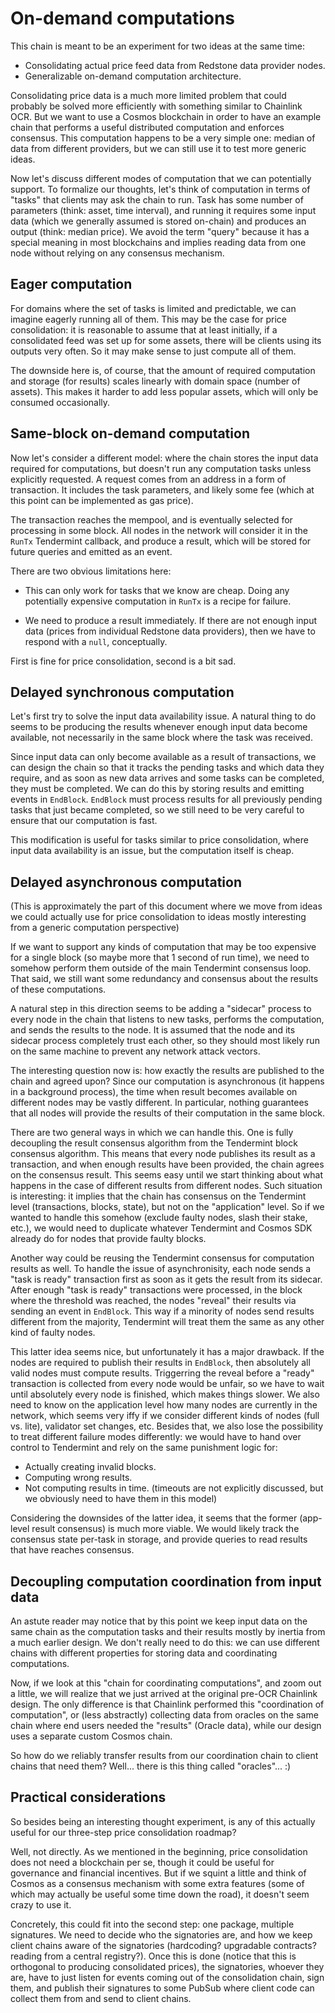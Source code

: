 # On-demand computations

This chain is meant to be an experiment for two ideas at the same time:

* Consolidating actual price feed data from Redstone data provider nodes.
* Generalizable on-demand computation architecture.

Consolidating price data is a much more limited problem that could probably
be solved more efficiently with something similar to Chainlink OCR. But we
want to use a Cosmos blockchain in order to have an example chain that
performs a useful distributed computation and enforces consensus. This
computation happens to be a very simple one: median of data from different
providers, but we can still use it to test more generic ideas.

Now let's discuss different modes of computation that we can potentially
support. To formalize our thoughts, let's think of computation in terms
of "tasks" that clients may ask the chain to run. Task has some number of
parameters (think: asset, time interval), and running it requires
some input data (which we generally assumed is stored on-chain) and produces
an output (think: median price). We avoid the term "query" because it has a
special meaning in most blockchains and implies reading data from one node
without relying on any consensus mechanism.

## Eager computation

For domains where the set of tasks is limited and predictable, we can imagine
eagerly running all of them. This may be the case for price consolidation:
it is reasonable to assume that at least initially, if a consolidated feed
was set up for some assets, there will be clients using its outputs very
often. So it may make sense to just compute all of them.

The downside here is, of course, that the amount of required computation and
storage (for results) scales linearly with domain space (number of assets).
This makes it harder to add less popular assets, which will only be consumed
occasionally.

## Same-block on-demand computation

Now let's consider a different model: where the chain stores the input data
required for computations, but doesn't run any computation tasks unless
explicitly requested. A request comes from an address in a form of transaction.
It includes the task parameters, and likely some fee (which at this point
can be implemented as gas price).

The transaction reaches the mempool, and is eventually selected for processing
in some block. All nodes in the network will consider it in the `RunTx`
Tendermint callback, and produce a result, which will be stored for future
queries and emitted as an event.

There are two obvious limitations here:

* This can only work for tasks that we know are cheap. Doing any potentially
  expensive computation in `RunTx` is a recipe for failure.

* We need to produce a result immediately. If there are not enough input data
  (prices from individual Redstone data providers), then we have to respond
  with a `null`, conceptually.

First is fine for price consolidation, second is a bit sad.

## Delayed synchronous computation

Let's first try to solve the input data availability issue. A natural thing
to do seems to be producing the results whenever enough input data become
available, not necessarily in the same block where the task was received.

Since input data can only become available as a result of transactions, we
can design the chain so that it tracks the pending tasks and which data they
require, and as soon as new data arrives and some tasks can be completed, they
must be completed. We can do this by storing results and emitting events in
`EndBlock`. `EndBlock` must process results for all previously pending tasks
that just became completed, so we still need to be very careful to ensure that
our computation is fast.

This modification is useful for tasks similar to price consolidation, where
input data availability is an issue, but the computation itself is cheap.

## Delayed asynchronous computation

(This is approximately the part of this document where we move from
ideas we could actually use for price consolidation to ideas mostly interesting
from a generic computation perspective)

If we want to support any kinds of computation that may be too expensive for
a single block (so maybe more that 1 second of run time), we need to somehow
perform them outside of the main Tendermint consensus loop. That said, we still
want some redundancy and consensus about the results of these computations.

A natural step in this direction seems to be adding a "sidecar" process to every
node in the chain that listens to new tasks, performs the computation, and
sends the results to the node. It is assumed that the node and its sidecar
process completely trust each other, so they should most likely run on the
same machine to prevent any network attack vectors.

The interesting question now is: how exactly the results are published to the
chain and agreed upon? Since our computation is asynchronous (it happens in
a background process), the time when result becomes available on different
nodes may be vastly different. In particular, nothing guarantees that all
nodes will provide the results of their computation in the same block.

There are two general ways in which we can handle this. One is fully decoupling the
result consensus algorithm from the Tendermint block consensus algorithm.
This means that every node publishes its result as a transaction, and when
enough results have been provided, the chain agrees on the consensus result.
This seems easy until we start thinking about what happens in the case of
different results from different nodes. Such situation is interesting: it
implies that the chain has consensus on the Tendermint level (transactions,
blocks, state), but not on the "application" level. So if we wanted to handle
this somehow (exclude faulty nodes, slash their stake, etc.), we would need
to duplicate whatever Tendermint and Cosmos SDK already do for nodes that
provide faulty blocks.

Another way could be reusing the Tendermint consensus for computation results
as well. To handle the issue of asynchronisity, each node sends a "task is ready"
transaction first as soon as it gets the result from its sidecar. After enough
"task is ready" transactions were processed, in the block where the threshold
was reached, the nodes "reveal" their results via sending an event in
`EndBlock`. This way if a minority of nodes send results different from the
majority, Tendermint will treat them the same as any other kind of faulty
nodes.

This latter idea seems nice, but unfortunately it has a major drawback. If the
nodes are required to publish their results in `EndBlock`, then absolutely
all valid nodes must compute results. Triggerring the reveal before a "ready"
transaction is collected from every node would be unfair, so we have to wait
until absolutely every node is finished, which makes things slower. We also
need to know on the application level how many nodes are currently in the
network, which seems very iffy if we consider different kinds of nodes (full
vs. lite), validator set changes, etc. Besides that, we also lose the possibility
to treat different failure modes differently: we would have to hand over control
to Tendermint and rely on the same punishment logic for:

* Actually creating invalid blocks.
* Computing wrong results.
* Not computing results in time. (timeouts are not explicitly discussed, but
  we obviously need to have them in this model)

Considering the downsides of the latter idea, it seems that the former
(app-level result consensus) is much more viable. We would likely track
the consensus state per-task in storage, and provide queries to read results
that have reaches consensus.

## Decoupling computation coordination from input data

An astute reader may notice that by this point we keep input data on the same
chain as the computation tasks and their results mostly by inertia from a much
earlier design. We don't really need to do this: we can use different chains
with different properties for storing data and coordinating computations.

Now, if we look at this "chain for coordinating computations", and zoom out
a little, we will realize that we just arrived at the original pre-OCR
Chainlink design. The only difference is that Chainlink performed this
"coordination of computation", or (less abstractly) collecting data from
oracles on the same chain where end users needed the "results" (Oracle data),
while our design uses a separate custom Cosmos chain.

So how do we reliably transfer results from our coordination chain to client
chains that need them? Well... there is this thing called "oracles"... :)

## Practical considerations

So besides being an interesting thought experiment, is any of this actually
useful for our three-step price consolidation roadmap?

Well, not directly. As we mentioned in the beginning, price consolidation does
not need a blockchain per se, though it could be useful for governance and
financial incentives. But if we squint a little and think of Cosmos as a
consensus mechanism with some extra features (some of which may actually be
useful some time down the road), it doesn't seem crazy to use it.

Concretely, this could fit into the second step: one package, multiple
signatures. We need to decide who the signatories are, and how we keep
client chains aware of the signatories (hardcoding? upgradable contracts?
reading from a central registry?). Once this is done (notice that this is
orthogonal to producing consolidated prices), the signatories, whoever they
are, have to just listen for events coming out of the consolidation chain,
sign them, and publish their signatures to some PubSub where client code
can collect them from and send to client chains.
